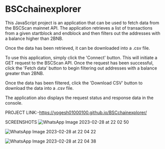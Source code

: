 # BSCchainexplorer
This JavaScript project is an application that can be used to fetch data from the BSCScan mainnet API. The application retrieves a list of transactions from a given startblock and endblock and then filters out the addresses with a balance higher than 2BNB. 

Once the data has been retrieved, it can be downloaded into a .csv file. 

To use this application, simply click the 'Connect' button. This will initiate a GET request to the BSCScan API. Once the request has been successful, click the 'Fetch data' button to begin filtering out addresses with a balance greater than 2BNB. 

Once the data has been filtered, click the 'Download CSV' button to download the data into a .csv file. 

The application also displays the request status and response data in the console. 


PROJECT LINK:-https://yogesh01000100.github.io/BSCchainexplorer/

SCREENSHOTS
![WhatsApp Image 2023-02-28 at 22 02 50](https://user-images.githubusercontent.com/90953665/221917794-622be5ac-dda4-4350-b7df-d112d4bca0e6.jpeg)


![WhatsApp Image 2023-02-28 at 22 04 22](https://user-images.githubusercontent.com/90953665/221917813-0fb968bb-1773-49c7-b0ff-e9877b9772fd.jpeg)


![WhatsApp Image 2023-02-28 at 22 04 38](https://user-images.githubusercontent.com/90953665/221917823-02166381-c82e-4da1-8947-c7cddea4c4de.jpeg)
